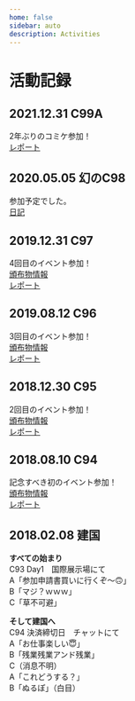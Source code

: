 ```yaml
---
home: false
sidebar: auto
description: Activities
---
```


# 活動記録

## 2021.12.31 C99A
2年ぶりのコミケ参加！  
[レポート](https://blog.ebiiim.com/posts/c99a-report/)

## 2020.05.05 幻のC98
参加予定でした。  
[日記](https://blog.ebiiim.com/posts/c98-diary/)

## 2019.12.31 C97
4回目のイベント参加！  
[頒布物情報](/archives/#_2019-12-04-c97参加します！)  
[レポート](https://blog.ebiiim.com/posts/c97-report/)

## 2019.08.12 C96
3回目のイベント参加！  
[頒布物情報](/archives/#_2019-06-08-c96参加します！)  
[レポート](https://blog.ebiiim.com/posts/c96-report/)

## 2018.12.30 C95
2回目のイベント参加！  
[頒布物情報](/archives/#_2018-11-03-c95参加します！)  
[レポート](https://blog.ebiiim.com/posts/c95-report/)

## 2018.08.10 C94
記念すべき初のイベント参加！  
[頒布物情報](/archives/#_2018-06-08-c94参加します！)  
[レポート](https://blog.ebiiim.com/posts/c94-report/)

## 2018.02.08 建国

**すべての始まり**  
C93 Day1　国際展示場にて  
A「参加申請書買いに行くぞ～🙃」  
B「マジ？ｗｗｗ」  
C「草不可避」  

**そして建国へ**  
C94 決済締切日　チャットにて  
A「お仕事楽しい😇」  
B「残業残業アンド残業」  
C（消息不明）  
A「これどうする？」  
B「ぬるぽ」（白目）
